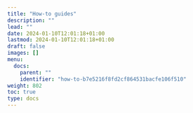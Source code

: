 ```yaml
---
title: "How-to guides"
description: ""
lead: ""
date: 2024-01-10T12:01:18+01:00
lastmod: 2024-01-10T12:01:18+01:00
draft: false
images: []
menu:
  docs:
    parent: ""
    identifier: "how-to-b7e5216f8fd2cf864531bacfe106f510"
weight: 802
toc: true
type: docs
---
```

